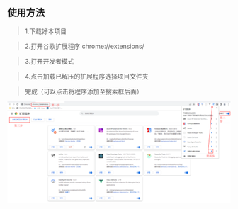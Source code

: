 ## 使用方法

> 1.下载好本项目

> 2.打开谷歌扩展程序
chrome://extensions/

> 3.打开开发者模式

> 4.点击加载已解压的扩展程序选择项目文件夹

> 完成（可以点击将程序添加至搜索框后面）

![chrome添加扩展程序步骤](src/assets/image/chrome%E6%B7%BB%E5%8A%A0%E6%89%A9%E5%B1%95%E7%A8%8B%E5%BA%8F%E6%AD%A5%E9%AA%A4.png)